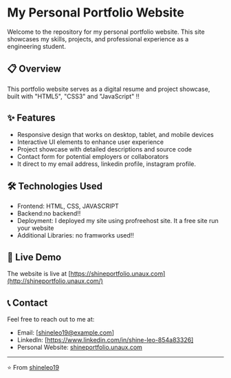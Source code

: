 # My Personal Portfolio Website

Welcome to the repository for my personal portfolio website. This site showcases my skills, projects, and professional experience as a engineering student.

## 📋 Overview

This portfolio website serves as a digital resume and project showcase, built with "HTML5", "CSS3" and "JavaScript" ‼️

## ✨ Features

- Responsive design that works on desktop, tablet, and mobile devices
- Interactive UI elements to enhance user experience
- Project showcase with detailed descriptions and source code
- Contact form for potential employers or collaborators
- It direct to my email address, linkedin profile, instagram profile.

## 🛠️ Technologies Used

- Frontend: HTML, CSS, JAVASCRIPT
- Backend:no backend‼️
- Deployment: I deployed my site using profreehost site. It a free site run your website
- Additional Libraries: no framworks used‼️

## 🚀 Live Demo

The website is live at [https://shineportfolio.unaux.com](http://shineportfolio.unaux.com/)

## 📞 Contact

Feel free to reach out to me at:
- Email: [shineleo19@example.com]
- LinkedIn: [https://www.linkedin.com/in/shine-leo-854a83326]
- Personal Website: [shineportfolio.unaux.com](http://shineportfolio.unaux.com)

---

⭐️ From [shineleo19](https://github.com/yourusername)
